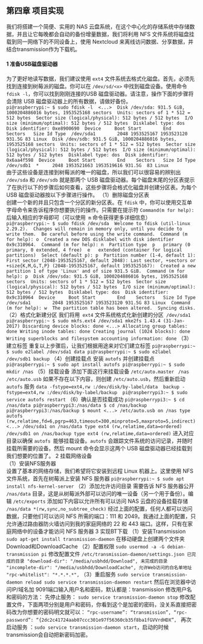 ## 第四章 项目实现 
我们将搭建一个简便、实用的 NAS 云盘系统，在这个中心化的存储系统中存储数据，并且让它每晚都会自动的备份增量数据，我们将利用 NFS 文件系统将磁盘挂载到同一网络下的不同设备上，使用 Nextcloud 来离线访问数据、分享数据，并结合transmission作为下载机。 
#### 1 准备USB磁盘驱动器 
为了更好地读写数据，我们建议使用 `ext4` 文件系统去格式化磁盘。首先，必须先找到连接到树莓派的磁盘。你可以在 `/dev/sd/<x>` 中找到磁盘设备。使用命令 `fdisk -l`，你可以找到刚刚连接的USB 磁盘驱动器。请注意，操作下面的步骤将会清除 USB 磁盘驱动器上的所有数据，请做好备份。  
`pi@raspberrypi:~ $ sudo fdisk -l 
<...> 
Disk /dev/sda: 931.5 GiB, 1000204886016 bytes, 1953525168 sectors 
Units: sectors of 1 * 512 = 512 bytes 
Sector size (logical/physical): 512 bytes / 512 bytes 
I/O size (minimum/optimal): 512 bytes / 512 bytes 
Disklabel type: dos 
Disk identifier: 0xe8900690 
Device     Boot Start        End    Sectors   Size Id Type 
/dev/sda1        2048 1953525167 1953523120 931.5G 83 Linux 
Disk /dev/sdb: 931.5 GiB, 1000204886016 bytes, 1953525168 sectors 
Units: sectors of 1 * 512 = 512 bytes 
Sector size (logical/physical): 512 bytes / 512 bytes 
I/O size (minimum/optimal): 512 bytes / 512 bytes 
Disklabel type: dos 
Disk identifier: 0x6aa4f598 
Device     Boot Start        End    Sectors   Size Id Type 
/dev/sdb1  *     2048 1953521663 1953519616 931.5G  83 Linux`  
由于这些设备是连接到树莓派的唯一的磁盘，所以我们可以很容易的辨别出` /dev/sda` 和 `/dev/sdb` 就是那两个 USB 磁盘驱动器。每个磁盘末尾的分区表提示了在执行以下的步骤后如何查看，这些步骤将会格式化磁盘并创建分区表。为每个 USB 磁盘驱动器按以下步骤进行操作。 
（1）删除磁盘分区表  
创建一个新的并且只包含一个分区的新分区表。在 `fdisk` 中，你可以使用交互单字母命令来告诉程序你想要执行的操作。只需要在提示符 `Command(m for help):` 后输入相应的字母即可（可以使用` m` 命令获得更多详细信息）  
`pi@raspberrypi:~ $ sudo fdisk /dev/sda 
Welcome to fdisk (util-linux 2.29.2). 
Changes will remain in memory only, until you decide to write them. 
Be careful before using the write command. 
Command (m for help): o 
Created a new DOS disklabel with disk identifier 0x9c310964. 
Command (m for help): n 
Partition type 
   p   primary (0 primary, 0 extended, 4 free) 
   e   extended (container for logical partitions) 
Select (default p): p 
Partition number (1-4, default 1): 
First sector (2048-1953525167, default 2048):
Last sector, +sectors or +size{K,M,G,T,P} (2048-1953525167, default 1953525167): 
Created a new partition 1 of type 'Linux' and of size 931.5 GiB. 
Command (m for help): p 
Disk /dev/sda: 931.5 GiB, 1000204886016 bytes, 1953525168 sectors 
Units: sectors of 1 * 512 = 512 bytes 
Sector size (logical/physical): 512 bytes / 512 bytes 
I/O size (minimum/optimal): 512 bytes / 512 bytes 
Disklabel type: dos 
Disk identifier: 0x9c310964 
Device     Boot Start        End    Sectors   Size Id Type 
/dev/sda1        2048 1953525167 1953523120 931.5G 83 Linux 
Command (m for help): w 
The partition table has been altered. 
Syncing disks.`  
（2）格式化新建分区 
我们将用` ext4` 文件系统格式化新创建的分区` /dev/sda1` 
`pi@raspberrypi:~ $ sudo mkfs.ext4 /dev/sda1
mke2fs 1.43.4 (31-Jan-2017)
Discarding device blocks: done
<...>
Allocating group tables: done
Writing inode tables: done
Creating journal (1024 blocks): done
Writing superblocks and filesystem accounting information: done` 
（3）建立标签 
重复以上步骤后，让我们根据用途来对它们建立标签 
`pi@raspberrypi:~ $ sudo e2label /dev/sda1 data
pi@raspberrypi:~ $ sudo e2label /dev/sdb1 backup`
（4）创建挂载点 
安装 `autofs` 并创建挂载点 
`pi@raspberrypi:~ $ sudo apt install autofs
pi@raspberrypi:~ $ sudo mkdir /nas` 
（5）挂载设备 
添加下面这行来挂载设备 `/etc/auto.master ` 
`/nas    /etc/auto.usb` 
如果不存在以下内容，则创建 `/etc/auto.usb`，然后重新启动 `autofs` 服务 
`data -fstype=ext4,rw :/dev/disk/by-label/data 
backup -fstype=ext4,rw :/dev/disk/by-label/backup 
pi@raspberrypi3:~ $ sudo service autofs restart` 
（6）确认是否挂载成功 
`pi@raspberrypi3:~ $ cd /nas/data
pi@raspberrypi3:/nas/data $ cd /nas/backup
pi@raspberrypi3:/nas/backup $ mount
<...>
/etc/auto.usb on /nas type autofs (rw,relatime,fd=6,pgrp=463,timeout=300,minproto=5,maxproto=5,indirect)
<...>
/dev/sda1 on /nas/data type ext4 (rw,relatime,data=ordered)
/dev/sdb1 on /nas/backup type ext4 (rw,relatime,data=ordered)`
进入对应目录以确保 `autofs `能够挂载设备。`autofs` 会跟踪文件系统的访问记录，并随时挂载所需要的设备。然后 mount 命令会显示这两个 USB 磁盘驱动器已经挂载到我们想要的位置了。 
2 挂载网络设备  
（1）安装NFS服务器  
设置了基本的网络存储，我们希望将它安装到远程 Linux 机器上。这里使用 NFS 文件系统，首先在树莓派上安装 NFS 服务器 
`pi@raspberrypi:~ $ sudo apt install nfs-kernel-server`
（2）添加允许访问目录 
需要告诉 NFS 服务器公开` /nas/data` 目录，这是从树莓派外部可以访问的唯一设备（另一个用于备份）。编辑 `/etc/exports` 添加如下内容以允许所有可以访问 NAS 云盘的设备挂载存储 
`/nas/data *(rw,sync,no_subtree_check)` 
经过上面的配置，任何人都可以访问数据，只要他们可以访问 NFS 所需的端口：111 和 2049。我通过上面的配置，只允许通过路由器防火墙访问到我的家庭网络的 22 和 443 端口。这样，只有在家庭网络中的设备才能访问 NFS 服务器 
3 实现BT下载 
（1）安装Transmission 
`sudo apt-get install transmission-daemon`
在移动硬盘上创建两个文件夹Download和DownloadCache 
（2）配置权限 
`sudo usermod -a -G debian-transmission pi`
修改配置文件
`/etc/transmission-daemon/settings.json
已完成的目录
"download-dir": "/media/usbhdd/Download",
未完成的目录
"incomplete-dir": "/media/usbhdd/DownloadCache",
允许Web访问的白名单地址
"rpc-whitelist": "*.*.*.*",`
（3）重启服务 
`sudo service transmission-daemon reload
sudo service transmission-daemon restart` 
然后在浏览器中访问IP/域名加 9091端口输入用户名和密码，默认都是：transmission 
修改用户名和密码的方法： 
先停止服务： `sudo service transmission-daemon stop`
修改配置文件，下面两项分别是用户和密码，你看到这个是加密的密码，没关系直接把密码改为你想要的密码明文就可以：
`“rpc-username”: “transmission”,
“rpc-password”: “{2dc2c41724aab07ccc301e97f56360cb35f8ba1fGVVrdHDX”, `
再次启动服务 ：`sudo service transmission-daemon start`，启动的时候transmission会自动把新密码加密。

